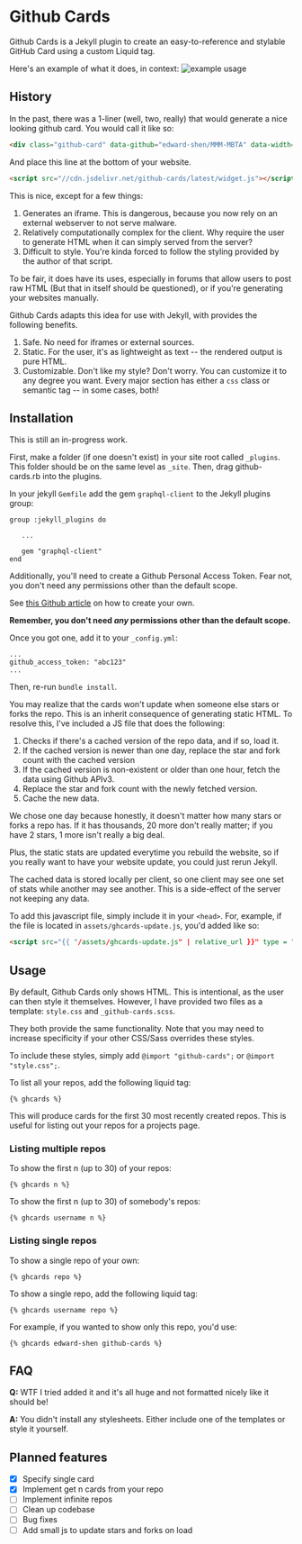 # Github Cards

Github Cards is a Jekyll plugin to create an easy-to-reference and stylable GitHub Card using a custom Liquid tag.

Here's an example of what it does, in context:
![example usage](https://i.imgur.com/m4K8Gzt.png)
## History

In the past, there was a 1-liner (well, two, really) that would generate a nice looking github card.
You would call it like so:
```html
<div class="github-card" data-github="edward-shen/MMM-MBTA" data-width="400" data-height="157" data-theme="default"></div>
```

And place this line at the bottom of your website.
```html
<script src="//cdn.jsdelivr.net/github-cards/latest/widget.js"></script>
```

This is nice, except for a few things:
1. Generates an iframe. This is dangerous, because you now rely on an external webserver to not serve malware.
2. Relatively computationally complex for the client. Why require the user to generate HTML when it can simply served from the server?
3. Difficult to style. You're kinda forced to follow the styling provided by the author of that script.

To be fair, it does have its uses, especially in forums that allow users to post raw HTML (But that in itself should be questioned), or
if you're generating your websites manually.

Github Cards adapts this idea for use with Jekyll, with provides the following benefits.

1. Safe. No need for iframes or external sources.
2. Static. For the user, it's as lightweight as text -- the rendered output is pure HTML.
3. Customizable. Don't like my style? Don't worry. You can customize it to any degree you want. Every major section has either a `css` class or semantic tag -- in some cases, both!

## Installation

This is still an in-progress work.

First, make a folder (if one doesn't exist) in your site root called `_plugins`.
This folder should be on the same level as `_site`. Then, drag github-cards.rb into the plugins.

In your jekyll `Gemfile` add the gem `graphql-client` to the Jekyll plugins group:

```
group :jekyll_plugins do

   ...

   gem "graphql-client"
end
```
Additionally, you'll need to create a Github Personal Access Token. Fear not, you
don't need any permissions other than the default scope.

See [this Github article](https://help.github.com/articles/creating-an-access-token-for-command-line-use)
on how to create your own.

**Remember, you don't need *any* permissions other than the default scope.**

Once you got one, add it to your `_config.yml`:
```
...
github_access_token: "abc123"
...
```

Then, re-run `bundle install`.

You may realize that the cards won't update when someone else stars or forks the repo. This is an inherit
consequence of generating static HTML. To resolve this, I've included a JS file that does the following:
1. Checks if there's a cached version of the repo data, and if so, load it.
2. If the cached version is newer than one day, replace the star and fork count with the cached version
3. If the cached version is non-existent or older than one hour, fetch the data using Github APIv3.
4. Replace the star and fork count with the newly fetched version.
5. Cache the new data.

We chose one day because honestly, it doesn't matter how many stars or forks a repo has. If it has
thousands, 20 more don't really matter; if you have 2 stars, 1 more isn't really a big deal.

Plus, the static stats are updated everytime you rebuild the website, so if you really want to have
your website update, you could just rerun Jekyll.

The cached data is stored locally per client, so one client may see one set of stats while another
may see another. This is a side-effect of the server not keeping any data.

To add this javascript file, simply include it in your `<head>`. For, example, if the file is located
in `assets/ghcards-update.js`, you'd added like so:
```html
<script src="{{ "/assets/ghcards-update.js" | relative_url }}" type = "text/javascript"></script>
```

## Usage

By default, Github Cards only shows HTML. This is intentional, as the user can then style it themselves. However,
I have provided two files as a template: `style.css` and `_github-cards.scss`.

They both provide the same functionality. Note that you may need to increase specificity if your other CSS/Sass
overrides these styles.

To include these styles, simply add `@import "github-cards";` or `@import "style.css";`.


To list all your repos, add the following liquid tag:
```
{% ghcards %}
```
This will produce cards for the first 30 most recently created repos. This is useful for listing out your repos for a projects page.

### Listing multiple repos
To show the first n (up to 30) of your repos:
```
{% ghcards n %}
```

To show the first n (up to 30) of somebody's repos:
```
{% ghcards username n %}
```

### Listing single repos
To show a single repo of your own:
```
{% ghcards repo %}
```

To show a single repo, add the following liquid tag:
```
{% ghcards username repo %}
```

For example, if you wanted to show only this repo, you'd use:
```
{% ghcards edward-shen github-cards %}
```

## FAQ
**Q:** WTF I tried added it and it's all huge and not formatted nicely like it should be!

**A:** You didn't install any stylesheets. Either include one of the templates or style it yourself.




## Planned features
- [x] Specify single card
- [x] Implement get n cards from your repo
- [ ] Implement infinite repos
- [ ] Clean up codebase
- [ ] Bug fixes
- [ ] Add small js to update stars and forks on load
